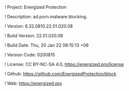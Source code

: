 ! Project: Energized Protection

! Description: ad.porn.malware blocking.

! Version: 6.32.0810.22.01.020.08

! Build Version: 22.01.020.08

! Build Date: Thu, 20 Jan 22 08:15:13 +06

! Version Code: 0200815

! License: CC BY-NC-SA 4.0, https://energized.pro/license

! Github: https://github.com/EnergizedProtection/block

! Web: https://energized.pro
